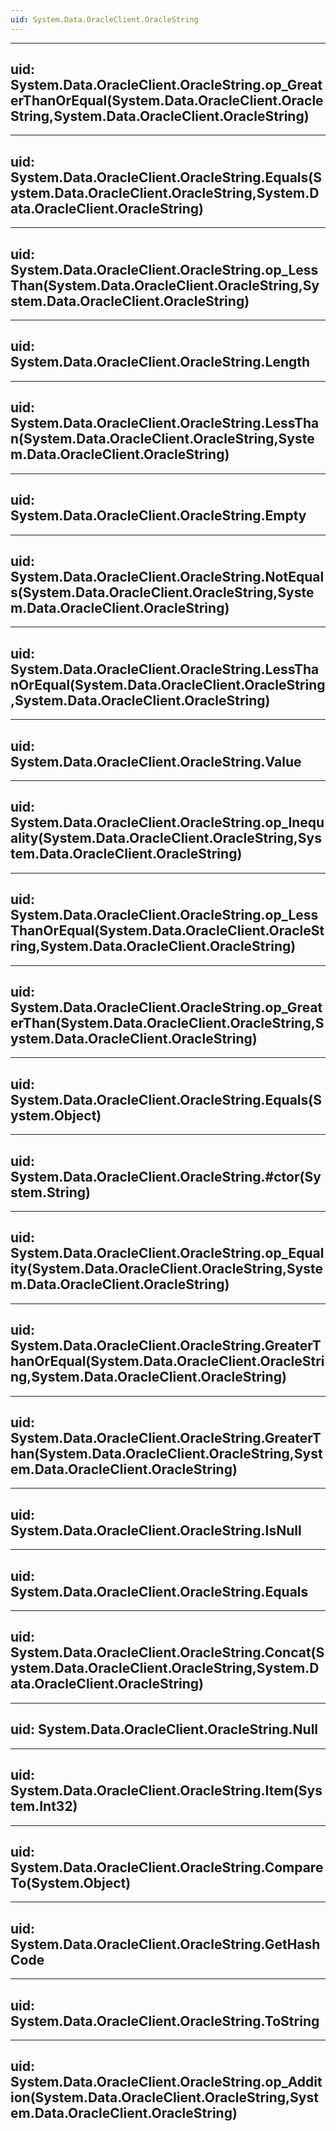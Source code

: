 ```yaml
---
uid: System.Data.OracleClient.OracleString
---
```


---
uid: System.Data.OracleClient.OracleString.op_GreaterThanOrEqual(System.Data.OracleClient.OracleString,System.Data.OracleClient.OracleString)
---

---
uid: System.Data.OracleClient.OracleString.Equals(System.Data.OracleClient.OracleString,System.Data.OracleClient.OracleString)
---

---
uid: System.Data.OracleClient.OracleString.op_LessThan(System.Data.OracleClient.OracleString,System.Data.OracleClient.OracleString)
---

---
uid: System.Data.OracleClient.OracleString.Length
---

---
uid: System.Data.OracleClient.OracleString.LessThan(System.Data.OracleClient.OracleString,System.Data.OracleClient.OracleString)
---

---
uid: System.Data.OracleClient.OracleString.Empty
---

---
uid: System.Data.OracleClient.OracleString.NotEquals(System.Data.OracleClient.OracleString,System.Data.OracleClient.OracleString)
---

---
uid: System.Data.OracleClient.OracleString.LessThanOrEqual(System.Data.OracleClient.OracleString,System.Data.OracleClient.OracleString)
---

---
uid: System.Data.OracleClient.OracleString.Value
---

---
uid: System.Data.OracleClient.OracleString.op_Inequality(System.Data.OracleClient.OracleString,System.Data.OracleClient.OracleString)
---

---
uid: System.Data.OracleClient.OracleString.op_LessThanOrEqual(System.Data.OracleClient.OracleString,System.Data.OracleClient.OracleString)
---

---
uid: System.Data.OracleClient.OracleString.op_GreaterThan(System.Data.OracleClient.OracleString,System.Data.OracleClient.OracleString)
---

---
uid: System.Data.OracleClient.OracleString.Equals(System.Object)
---

---
uid: System.Data.OracleClient.OracleString.#ctor(System.String)
---

---
uid: System.Data.OracleClient.OracleString.op_Equality(System.Data.OracleClient.OracleString,System.Data.OracleClient.OracleString)
---

---
uid: System.Data.OracleClient.OracleString.GreaterThanOrEqual(System.Data.OracleClient.OracleString,System.Data.OracleClient.OracleString)
---

---
uid: System.Data.OracleClient.OracleString.GreaterThan(System.Data.OracleClient.OracleString,System.Data.OracleClient.OracleString)
---

---
uid: System.Data.OracleClient.OracleString.IsNull
---

---
uid: System.Data.OracleClient.OracleString.Equals
---

---
uid: System.Data.OracleClient.OracleString.Concat(System.Data.OracleClient.OracleString,System.Data.OracleClient.OracleString)
---

---
uid: System.Data.OracleClient.OracleString.Null
---

---
uid: System.Data.OracleClient.OracleString.Item(System.Int32)
---

---
uid: System.Data.OracleClient.OracleString.CompareTo(System.Object)
---

---
uid: System.Data.OracleClient.OracleString.GetHashCode
---

---
uid: System.Data.OracleClient.OracleString.ToString
---

---
uid: System.Data.OracleClient.OracleString.op_Addition(System.Data.OracleClient.OracleString,System.Data.OracleClient.OracleString)
---
